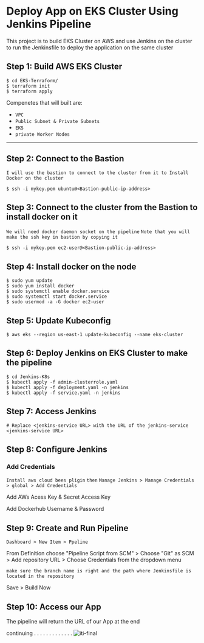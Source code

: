 # Deploy App on EKS Cluster Using Jenkins Pipeline

This project is to build EKS Cluster on AWS and use Jenkins on the cluster to run the Jenkinsfile to deploy the application on the same cluster

## Step 1: Build AWS EKS Cluster

```
$ cd EKS-Terraform/
$ terraform init
$ terraform apply
```
Compenetes that will built are:

- `VPC`
- `Public Subnet & Private Subnets`
-  `EKS`
-  `private Worker Nodes`
---

## Step 2: Connect to the Bastion 
`I will use the bastion to connect to the cluster from it to Install Docker on the cluster`

```
$ ssh -i mykey.pem ubuntu@<Bastion-public-ip-address>
```

## Step 3: Connect to the cluster from the Bastion to install docker on it
`We will need docker daemon socket on the pipeline`
`Note that you will make the ssh key in bastion by copying it`
```
$ ssh -i mykey.pem ec2-user@<Bastion-public-ip-address>
```

## Step 4: Install docker on the node

```
$ sudo yum update
$ sudo yum install docker
$ sudo systemctl enable docker.service
$ sudo systemctl start docker.service
$ sudo usermod -a -G docker ec2-user
```


## Step 5: Update Kubeconfig

```
$ aws eks --region us-east-1 update-kubeconfig --name eks-cluster
```

## Step 6: Deploy Jenkins on EKS Cluster to make the pipeline

```
$ cd Jenkins-K8s
$ kubectl apply -f admin-clusterrole.yaml
$ kubectl apply -f deployment.yaml -n jenkins
$ kubectl apply -f service.yaml -n jenkins
```

## Step 7: Access Jenkins

```
# Replace <jenkins-service URL> with the URL of the jenkins-service
<jenkins-service URL>
```
## Step 8: Configure Jenkins

### Add Credentials

`Install aws cloud bees pligin`
`then`
`Manage Jenkins > Manage Credentials > global > Add Credentials`

Add AWs Acess Key & Secret Access Key

Add Dockerhub Username & Password

## Step 9: Create and Run Pipeline

`Dashboard > New Item > Ppeline`

From Definition choose "Pipeline Script from SCM" > Choose "Git" as SCM > Add repository URL > Choose Credentials from the dropdown menu

`make sure the branch name is right and the path where Jenkinsfile is located in the repository`

Save > Build Now

## Step 10: Access our App
The pipeline will return the URL of our App at the end 





continuing
.
.
.
.
.
.
.
.
.
.
.
.
.
![iti-final](https://github.com/0xZe/ITI-Final-Project/assets/81789671/3a9e3f13-005a-40c4-9b37-9f7a0e239ada)
```


